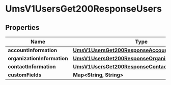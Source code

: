 
# UmsV1UsersGet200ResponseUsers

## Properties
Name | Type | Description | Notes
------------ | ------------- | ------------- | -------------
**accountInformation** | [**UmsV1UsersGet200ResponseAccountInformation**](UmsV1UsersGet200ResponseAccountInformation.md) |  |  [optional]
**organizationInformation** | [**UmsV1UsersGet200ResponseOrganizationInformation**](UmsV1UsersGet200ResponseOrganizationInformation.md) |  |  [optional]
**contactInformation** | [**UmsV1UsersGet200ResponseContactInformation**](UmsV1UsersGet200ResponseContactInformation.md) |  |  [optional]
**customFields** | **Map&lt;String, String&gt;** |  |  [optional]



